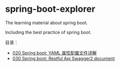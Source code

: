 # spring-boot-explorer
The learning material about spring boot.

Including the best practice of spring boot.

目录：

- [020 Spring boot: YAML 属性配置文件详解](020-yaml-guide-line.md)
- [030 Spring boot: Restful Api Swagger2 document](030-Restful-API-documentation-with-swagger2.md)